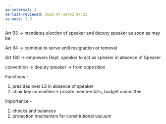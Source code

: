 ```yaml
---
se-interval: 1
se-last-reviewed: 2025-07-16T02:47:32
se-ease: 2.5
---
```

Art 93 → mandates election of speaker and deputy speaker as soon as may be

Art 94 → continue to serve until resignation or removal

Art 180 → empowers Dept. speaker to act as speaker in absence of Speaker

  

convention → deputy speaker → from opposition

Functions -

1. presides over LS in absence of speaker
2. chair key committies→ private member bills, budget committee

Importance -

1. checks and balances
2. protection mechanism for constitutional vacuum
